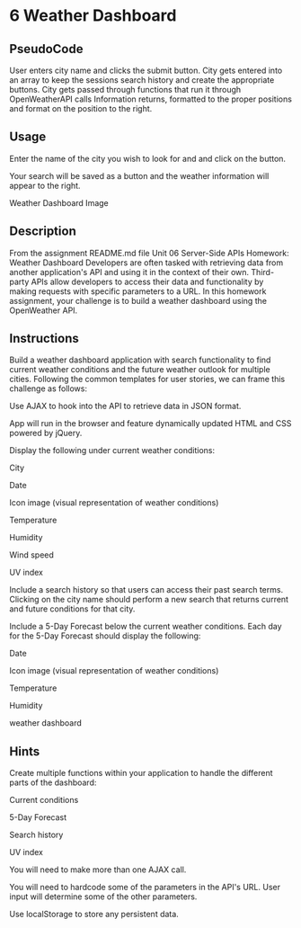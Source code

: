 # 6 Weather Dashboard
 
## PseudoCode
User enters city name and clicks the submit button.
City gets entered into an array to keep the sessions search history and create the appropriate buttons.
City gets passed through functions that run it through OpenWeatherAPI calls
Information returns, formatted to the proper positions and format on the position to the right.

## Usage
Enter the name of the city you wish to look for and and click on the button.

Your search will be saved as a button and the weather information will appear to the right.

Weather Dashboard Image

## Description

From the assignment README.md file
Unit 06 Server-Side APIs Homework: Weather Dashboard
Developers are often tasked with retrieving data from another application's API and using it in the context of their own. Third-party APIs allow developers to access their data and functionality by making requests with specific parameters to a URL. In this homework assignment, your challenge is to build a weather dashboard using the OpenWeather API.

## Instructions
Build a weather dashboard application with search functionality to find current weather conditions and the future weather outlook for multiple cities. Following the common templates for user stories, we can frame this challenge as follows:

Use AJAX to hook into the API to retrieve data in JSON format.

App will run in the browser and feature dynamically updated HTML and CSS powered by jQuery.

Display the following under current weather conditions:

City

Date

Icon image (visual representation of weather conditions)

Temperature

Humidity

Wind speed

UV index

Include a search history so that users can access their past search terms. Clicking on the city name should perform a new search that returns current and future conditions for that city.

Include a 5-Day Forecast below the current weather conditions. Each day for the 5-Day Forecast should display the following:

Date

Icon image (visual representation of weather conditions)

Temperature

Humidity

weather dashboard

## Hints
Create multiple functions within your application to handle the different parts of the dashboard:

Current conditions

5-Day Forecast

Search history

UV index

You will need to make more than one AJAX call.

You will need to hardcode some of the parameters in the API's URL. User input will determine some of the other parameters.

Use localStorage to store any persistent data.
